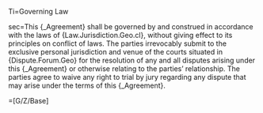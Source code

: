 Ti=Governing Law

sec=This {_Agreement} shall be governed by and construed in accordance with the laws of {Law.Jurisdiction.Geo.cl}, without giving effect to its principles on conflict of laws.  The parties irrevocably submit to the exclusive personal jurisdiction and venue of the courts situated in {Dispute.Forum.Geo} for the resolution of any and all disputes arising under this {_Agreement} or otherwise relating to the parties’ relationship.  The parties agree to waive any right to trial by jury regarding any dispute that may arise under the terms of this {_Agreement}.

=[G/Z/Base]
